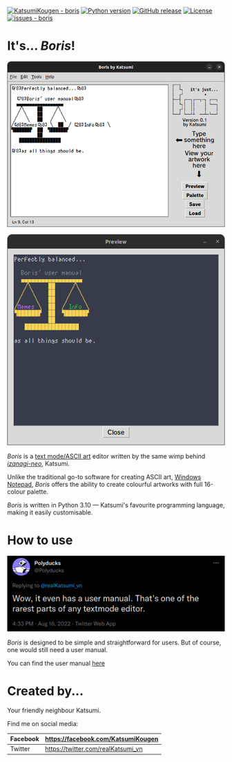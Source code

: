 [![KatsumiKougen - boris](https://img.shields.io/static/v1?label=KatsumiKougen&message=boris&color=blue&logo=github)](https://github.com/KatsumiKougen/boris)
[![Python version](https://img.shields.io/badge/python-3.10-blue)](https://www.python.org/downloads/release/python-3106/)
[![GitHub release](https://img.shields.io/github/release/KatsumiKougen/boris?include_prereleases=&sort=semver&color=blue)](https://github.com/KatsumiKougen/boris/releases/)
[![License](https://img.shields.io/badge/License-MIT-blue)](#license)
[![issues - boris](https://img.shields.io/github/issues/KatsumiKougen/boris)](https://github.com/KatsumiKougen/boris/issues)

# It's... *Boris*!

![](./img/BorisPreview1.png)

![](./img/BorisPreview2.png)

*Boris* is a [text mode/ASCII art](http://polyducks.co.uk/what-is-textmode/) editor written by the same wimp behind [*izanagi-neo*](https://github.com/KatsumiKougen/izanagi-neo), Katsumi.

Unlike the traditional go-to software for creating ASCII art, [Windows Notepad](https://en.wikipedia.org/wiki/Windows_Notepad), *Boris* offers the ability to create colourful artworks with full 16-colour palette.

*Boris* is written in Python 3.10 — Katsumi's favourite programming language, making it easily customisable.

# How to use

![](./img/PolyducksTweet.png)

*Boris* is designed to be simple and straightforward for users. But of course, one would still need a user manual.

You can find the user manual [here](./manual.md)

# Created by...

Your friendly neighbour Katsumi.

Find me on social media:

| Facebook | https://facebook.com/KatsumiKougen |
|:---------|:-----------------------------------|
| Twitter  | https://twitter.com/realKatsumi_vn |
